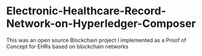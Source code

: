 # Electronic-Healthcare-Record-Network-on-Hyperledger-Composer
This was an open source Blockchain project I implemented as a Proof of Concept for EHRs based on blockchain networks
